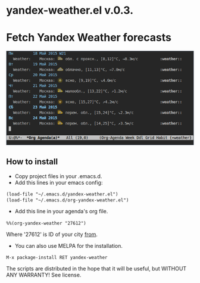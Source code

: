 yandex-weather.el v.0.3.
==============================================

# Fetch Yandex Weather forecasts

![Screenshot](screenshot.png?raw=true)

## How to install

- Copy project files in your .emacs.d.
- Add this lines in your emacs config:

```
(load-file "~/.emacs.d/yandex-weather.el")
(load-file "~/.emacs.d/org-yandex-weather.el")
```

- Add this line in your agenda's org file.

`%%(org-yandex-weather "27612")`

Where '27612' is ID of your city [from](http://weather.yandex.ru/static/cities.xml).

- You can also use MELPA for the installation.
```
M-x package-install RET yandex-weather
```

The scripts are distributed in the hope that it will be useful, but WITHOUT ANY WARRANTY! See license.
